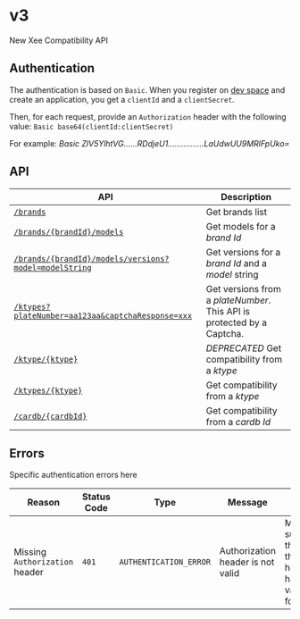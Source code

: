 # v3

New Xee Compatibility API

## Authentication

The authentication is based on `Basic`.
When you register on [dev space](https://dev.xee.com) and create an application, you get a `clientId` and a `clientSecret`.

Then, for each request, provide an `Authorization` header with the following value:
`Basic base64(clientId:clientSecret)`

For example: *Basic ZlV5YlhtVG......RDdjeU1................LaUdwUU9MRlFpUko=*

## API

|API|Description|
|---|---|
|[`/brands`](brands.md)|Get brands list|
|[`/brands/{brandId}/models`](models.md)|Get models for a *brand Id*|
|[`/brands/{brandId}/models/versions?model=modelString`](versions.md)|Get versions for a *brand Id* and a *model* string|
|[`/ktypes?plateNumber=aa123aa&captchaResponse=xxx`](versionsByPlateNumber.md)|Get versions from a *plateNumber*. This API is protected by a Captcha.|
|[`/ktype/{ktype}`](ktype.md)|*DEPRECATED* Get compatibility from a *ktype*|
|[`/ktypes/{ktype}`](ktype.md)|Get compatibility from a *ktype*|
|[`/cardb/{cardbId}`](cardb.md)|Get compatibility from a *cardb Id*|

## Errors

Specific authentication errors here

|Reason|Status Code|Type|Message|Tip|
|---|---|---|---|---|
|Missing `Authorization` header|`401`|`AUTHENTICATION_ERROR`|Authorization header is not valid|Make sure that the header has a valid format|

